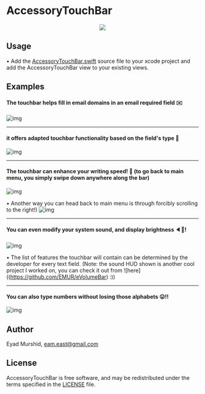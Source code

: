 # AccessoryTouchBar

<p align="center"> 
<img src="https://i.imgur.com/a6u2aNS.png">
</p>

## Usage
• Add the [AccessoryTouchBar.swift](https://github.com/EMUR/eVolumeBar/blob/master/Source/eVolumeBar.swift) source file to your xcode project and add the AccessoryTouchBar view to your existing views. 

## Examples

#### The touchbar helps fill in email domains in an email required field ✉️
![img](https://i.imgur.com/ynpvgq2.gif)

----------------

#### it offers adapted touchbar functionality based on the field's type 👀
![img](https://i.imgur.com/kUOfL6Z.gif)

----------------

#### The touchbar can enhance your writing speed! 💪 (to go back to main menu, you simply swipe down anywhere along the bar)
![img](https://i.imgur.com/ILh3mci.gif)

• Another way you can head back to main menu is through forcibly scrolling to the right!)
![img](https://i.imgur.com/DO4AOaX.gif)

----------------

#### You can even modify your system sound, and display brightness 🔈🔅! 
![img](https://i.imgur.com/NXydYJQ.gif)

• The list of features the touchbar will contain can be determined by the developer for every text field.
(Note: the sound HUD shown is another cool project I worked on, you can check it out from ![here]((https://github.com/EMUR/eVolumeBar) :))

----------------

#### You can also type numbers without losing those alphabets 😛!!
![img](https://i.imgur.com/XMrhYi7.gif)


## Author
Eyad Murshid, eam.east@gmail.com

## License
AccessoryTouchBar is free software, and may be redistributed under the terms specified in the [LICENSE](https://github.com/EMUR/AccessoryTouchBar/blob/master/LICENSE) file.
